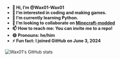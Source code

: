 - **👋 Hi, I’m @Wax01-Wax01**
- **👀 I’m interested in coding and making games.**
- **🌱 I’m currently learning Python.**
- **💞️ I’m looking to collaborate on [Minecraft-modded](github.com/Wax01-Wax01/Minecraft-modded)**
- **📫 How to reach me: You can invite me to a repo!**
- **😄 Pronouns: he/him**
- **⚡ Fun fact: I joined GitHub on June 3, 2024**

![Wax01's GitHub stats](https://github-readme-stats.vercel.app/api?username=Wax01-Wax01&show=reviews&show_icons=true&include_all_commits=true)


<!---
Wax01-Wax01/Wax01-Wax01 is a ✨ special ✨ repository because its `README.md` (this file) appears on your GitHub profile.
You can click the Preview link to take a look at your changes.
--->

